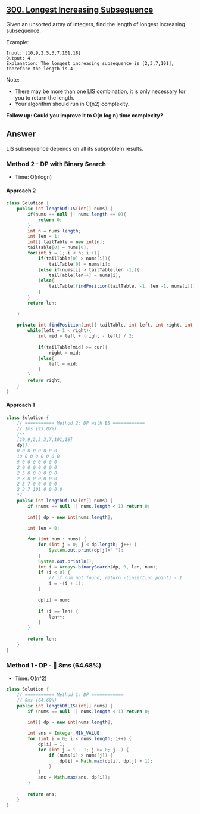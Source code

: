 ## [300. Longest Increasing Subsequence](https://leetcode.com/problems/longest-increasing-subsequence/)

Given an unsorted array of integers, find the length of longest increasing subsequence.

Example:
```
Input: [10,9,2,5,3,7,101,18]
Output: 4 
Explanation: The longest increasing subsequence is [2,3,7,101], therefore the length is 4. 
```
Note:

- There may be more than one LIS combination, it is only necessary for you to return the length.
- Your algorithm should run in O(n2) complexity.

**Follow up: Could you improve it to O(n log n) time complexity?**

## Answer
LIS subsequence depends on all its subproblem results.
### Method 2 - DP with Binary Search
- Time: O(nlogn)

#### Approach 2

```java
class Solution {
    public int lengthOfLIS(int[] nums) {
        if(nums == null || nums.length == 0){
            return 0;
        }
        int n = nums.length;
        int len = 1;
        int[] tailTable = new int[n];
        tailTable[0] = nums[0];
        for(int i = 1; i < n; i++){
            if(tailTable[0] > nums[i]){
                tailTable[0] = nums[i];
            }else if(nums[i] > tailTable[len -1]){
                tailTable[len++] = nums[i];
            }else{
                tailTable[findPosition(tailTable, -1, len -1, nums[i])] = nums[i];
            }
        }
        return len;
        
    }
    
    private int findPosition(int[] tailTable, int left, int right, int cur){
        while(left + 1 < right){
            int mid = left + (right - left) / 2;
            
            if(tailTable[mid] >= cur){
                right = mid;
            }else{
                left = mid;
            }
        }
        return right;
    }
}
```

#### Approach 1

```java
class Solution {
    // =========== Method 2: DP with BS ============
    // 1ms (93.07%)
    /**
    [10,9,2,5,3,7,101,18]
    dp[]:
    0 0 0 0 0 0 0 0 
    10 0 0 0 0 0 0 0 
    9 0 0 0 0 0 0 0 
    2 0 0 0 0 0 0 0 
    2 5 0 0 0 0 0 0 
    2 3 0 0 0 0 0 0 
    2 3 7 0 0 0 0 0 
    2 3 7 101 0 0 0 0 
    */
    public int lengthOfLIS(int[] nums) {
        if (nums == null || nums.length < 1) return 0;
        
        int[] dp = new int[nums.length];

        int len = 0;
        
        for (int num : nums) {
            for (int j = 0; j < dp.length; j++) {
                System.out.print(dp[j]+" ");
            }
            System.out.println();
            int i = Arrays.binarySearch(dp, 0, len, num);
            if (i < 0) {
                // if num not found, return -(insertion point) - 1
                i = -(i + 1);
            }
            
            dp[i] = num;
            
            if (i == len) {
                len++;
            }
        }
        
        return len;
    }
}
```
### Method 1 - DP - :rabbit: 8ms (64.68%)
- Time: O(n^2)
```java
class Solution {
    // =========== Method 1: DP ============
    // 8ms (64.68%)
    public int lengthOfLIS(int[] nums) {
        if (nums == null || nums.length < 1) return 0;
        
        int[] dp = new int[nums.length];

        int ans = Integer.MIN_VALUE;
        for (int i = 0; i < nums.length; i++) {
            dp[i] = 1;
            for (int j = i - 1; j >= 0; j--) {
                if (nums[i] > nums[j]) {
                    dp[i] = Math.max(dp[i], dp[j] + 1);
                }
            }
            ans = Math.max(ans, dp[i]);
        }
        
        return ans;
    }
}
```

